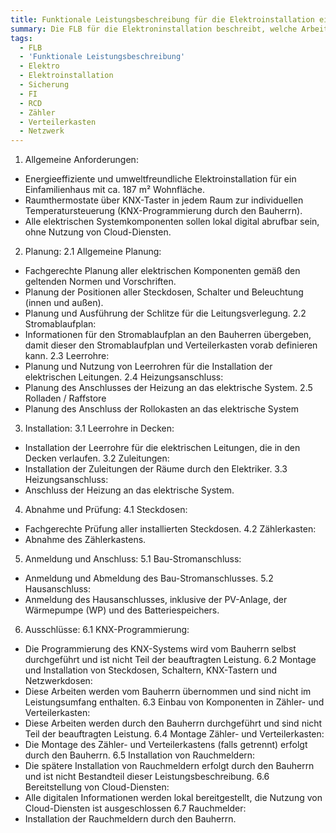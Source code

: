 ```yaml
---
title: Funktionale Leistungsbeschreibung für die Elektroinstallation eines Einfamilienhauses
summary: Die FLB für die Elektroninstallation beschreibt, welche Arbeiten ich beauftragen möchte.
tags:
  - FLB
  - 'Funktionale Leistungsbeschreibung'
  - Elektro
  - Elektroinstallation
  - Sicherung
  - FI
  - RCD
  - Zähler
  - Verteilerkasten
  - Netzwerk
---
```

1. Allgemeine Anforderungen:
- Energieeffiziente und umweltfreundliche Elektroinstallation für ein Einfamilienhaus mit ca. 187 m² Wohnfläche.
- Raumthermostate über KNX-Taster in jedem Raum zur individuellen Temperatursteuerung (KNX-Programmierung durch den Bauherrn).
- Alle elektrischen Systemkomponenten sollen lokal digital abrufbar sein, ohne Nutzung von Cloud-Diensten.
2. Planung:
2.1 Allgemeine Planung:
- Fachgerechte Planung aller elektrischen Komponenten gemäß den geltenden Normen und Vorschriften.
- Planung der Positionen aller Steckdosen, Schalter und Beleuchtung (innen und außen).
- Planung und Ausführung der Schlitze für die Leitungsverlegung.
2.2 Stromablaufplan:
- Informationen für den Stromablaufplan an den Bauherren übergeben, damit dieser den Stromablaufplan und Verteilerkasten vorab definieren kann.
2.3 Leerrohre:
- Planung und Nutzung von Leerrohren für die Installation der elektrischen Leitungen.
2.4 Heizungsanschluss:
- Planung des Anschlusses der Heizung an das elektrische System.
2.5 Rolladen / Raffstore
- Planung des Anschluss der Rollokasten an das elektrische System
3. Installation:
3.1 Leerrohre in Decken:
- Installation der Leerrohre für die elektrischen Leitungen, die in den Decken verlaufen.
3.2 Zuleitungen:
- Installation der Zuleitungen der Räume durch den Elektriker.
3.3 Heizungsanschluss:
- Anschluss der Heizung an das elektrische System.
4. Abnahme und Prüfung:
4.1 Steckdosen:
- Fachgerechte Prüfung aller installierten Steckdosen.
4.2 Zählerkasten:
- Abnahme des Zählerkastens.
5. Anmeldung und Anschluss:
5.1 Bau-Stromanschluss:
- Anmeldung und Abmeldung des Bau-Stromanschlusses.
5.2 Hausanschluss:
- Anmeldung des Hausanschlusses, inklusive der PV-Anlage, der Wärmepumpe (WP) und des Batteriespeichers.
6. Ausschlüsse:
6.1 KNX-Programmierung:
- Die Programmierung des KNX-Systems wird vom Bauherrn selbst durchgeführt und ist nicht Teil der beauftragten Leistung.
6.2 Montage und Installation von Steckdosen, Schaltern, KNX-Tastern und Netzwerkdosen:
- Diese Arbeiten werden vom Bauherrn übernommen und sind nicht im Leistungsumfang enthalten.
6.3 Einbau von Komponenten in Zähler- und Verteilerkasten:
- Diese Arbeiten werden durch den Bauherrn durchgeführt und sind nicht Teil der beauftragten Leistung.
6.4 Montage Zähler- und Verteilerkasten:
- Die Montage des Zähler- und Verteilerkastens (falls getrennt) erfolgt durch den Bauherrn.
6.5 Installation von Rauchmeldern:
- Die spätere Installation von Rauchmeldern erfolgt durch den Bauherrn und ist nicht Bestandteil dieser Leistungsbeschreibung.
6.6 Bereitstellung von Cloud-Diensten:
- Alle digitalen Informationen werden lokal bereitgestellt, die Nutzung von Cloud-Diensten ist ausgeschlossen
6.7 Rauchmelder:
- Installation der Rauchmeldern durch den Bauherrn.
